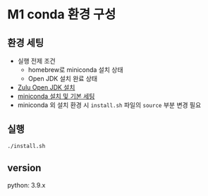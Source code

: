 # M1 conda 환경 구성

## 환경 세팅
- 실행 전제 조건
  - homebrew로 miniconda 설치 상태
  - Open JDK 설치 완료 상태
- [Zulu Open JDK 설치](https://www.azul.com/downloads/?version=java-15-mts&os=macos&architecture=arm-64-bit&package=jdk)
- [miniconda 설치 및 기본 세팅](https://velog.io/@imok-_/M1-Miniconda-설치-및-가상-환경-설정)
- miniconda 외 설치 환경 시 `install.sh` 파일의 `source` 부분 변경 필요

## 실행
```bash
./install.sh
```

## version
python: 3.9.x